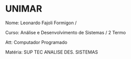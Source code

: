 # UNIMAR

Nome: Leonardo Fajoli Formigon / 

Curso: Análise e Desenvolvimento de Sistemas / 2 Termo

Att: Computador Programado


Matéria: SUP TEC ANALISE DES. SISTEMAS






